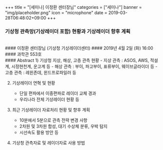 +++
title = "[세미나] 이정환 센터장님"
categories = ["세미나"]
banner = "img/placeholder.png"
icon = "microphone"
date = 2019-03-28T06:48:02+09:00
+++
### 기상청 관측망(기상레이더 포함) 현황과 기상레이더 향후 계획
<br>
#### 이정환 센터장님 (기상청 기상레이더센터)
#### 2019년 4월 2일 (화) 16:00
####  과학관 553호
<br>
#### Abstract
1) 기상청 지상, 해상, 고층 관측 현황
   - 지상 관측 : ASOS, AWS, 적설계, 시정현천계, 운고계 등
   - 해상 관측 : 부이, 파고부이, 표류부이, 웨이브글라이더 등
   - 고층 관측 : 레윈존데, 윈드프로파일러 등

2) 기상레이더 연혁 및 현황
   - 단일 편파에서 이중편파로 레이더 교체 경과
   - 우리나라 전체 기상레이더 현황 등

3) 최근 기상레이더 자료처리 현황 및 향후 계획
   - 10분에서 5분으로 관측 전략 변경 사항
   - 2차원 및 3차원 합성, 대기 수상체 분류, 우박 탐지
   - 시선속도 활용 방안 등

4) 기상청 관측자료 및 레이더자료 사용 방법
